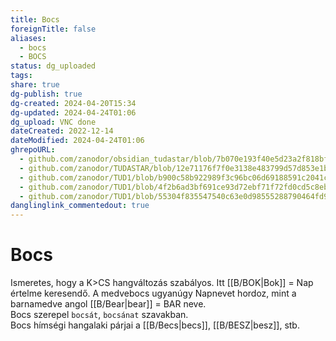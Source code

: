 ```yaml
---
title: Bocs
foreignTitle: false
aliases:
  - bocs
  - BOCS
status: dg_uploaded
tags: 
share: true
dg-publish: true
dg-created: 2024-04-20T15:34
dg-updated: 2024-04-24T01:06
dg_upload: VNC done
dateCreated: 2022-12-14
dateModified: 2024-04-24T01:06
ghrepoURL:
  - github.com/zanodor/obsidian_tudastar/blob/7b070e193f40e5d23a2f818bf803593fb05aaed9/B/Bocs.md
  - github.com/zanodor/TUDASTAR/blob/12e71176f7f0e3138e483799d57d853e1bed8a4e/B/Bocs.md
  - github.com/zanodor/TUD1/blob/b900c58b922989f3c96bc06d69188591c2041c82/B/Bocs.md
  - github.com/zanodor/TUD1/blob/4f2b6ad3bf691ce93d72ebf71f72fd0cd5c8eb69/B/Bocs.md
  - github.com/zanodor/TUD1/blob/55304f835547540c63e0d98555288790464fd9e2/B/Bocs.md
danglinglink_commentedout: true
---
```


# Bocs

Ismeretes, hogy a K>CS hangváltozás szabályos. Itt [[B/BOK\|Bok]] = Nap értelme keresendő. A medvebocs ugyanúgy Napnevet hordoz, mint a barnamedve angol [[B/Bear\|bear]] = BAR neve.  
Bocs szerepel `bocsát`, `bocsánat` szavakban.  
Bocs hímségi hangalaki párjai a [[B/Becs\|becs]], [[B/BESZ\|besz]], stb.  